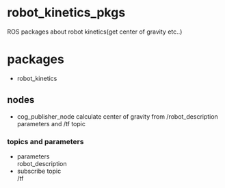 # robot_kinetics_pkgs
ROS packages about robot kinetics(get center of gravity etc..)

# packages
- robot_kinetics  
## nodes
- cog_publisher_node
calculate center of gravity from /robot_description parameters and /tf topic  
### topics and parameters  
- parameters  
robot_description  
- subscribe topic  
/tf  

